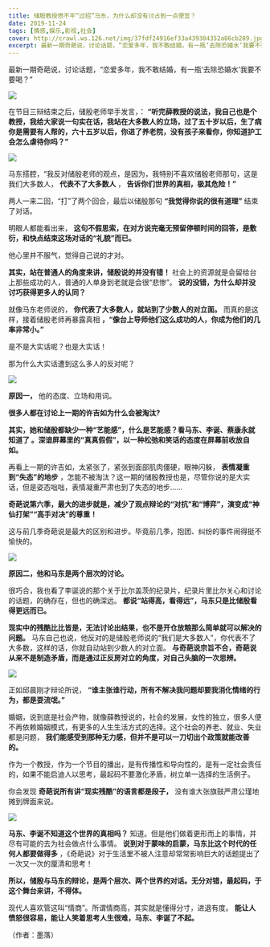 ```yaml
---
title: 储殷教授愤不平“过招”马东，为什么却没有讨占到一点便宜？
date: 2019-11-24
tags: [情感,娱乐,影视,社会]
cover: http://crawl.ws.126.net/img/37fdf24916ef33a439384352a86cb289.jpg
excerpt: 最新一期奇葩说，讨论话题，“恋爱多年，我不敢结婚，有一瓶‘去除恐婚水’我要不要喝？”  在节目
---
```

最新一期奇葩说，讨论话题，“恋爱多年，我不敢结婚，有一瓶‘去除恐婚水’我要不要喝？”

![](http://crawl.ws.126.net/img/37fdf24916ef33a439384352a86cb289.jpg)  

在节目三辩结束之后，储殷老师举手发言，：
**“听完薛教授的说法，我自己也是个教授，我给大家说一句实在话，我站在大多数人的立场，过了五十岁以后，生了病你是需要有人帮的，六十五岁以后，你进了养老院，没有孩子来看你，你知道护工会怎么虐待你吗？”**

![](http://crawl.ws.126.net/img/943351054d1ccbf79555aaa3c013628c.jpg)  

马东搭腔，“我反对储殷老师的观点，是因为，我特别不喜欢储殷老师那句，这是我们大多数人， **代表不了大多数人** ，
**告诉你们世界的真相，极其危险！”**

两人一来二回，“打”了两个回合，最后以储殷那句 **“我觉得你说的很有道理”** 结束了对话。

明眼人都能看出来， **这句不假思索，在对方说完毫无预留停顿时间的回答，是敷衍，和快点结束这场对话的“礼貌”而已。**

他心里并不服气，觉得自己说的才对。

**其实，站在普通人的角度来讲，储殷说的并没有错！** 社会上的资源就是会留给台上那些成功的人，普通的人单身到老就是会很“悲惨”。
**说的没错，为什么却并没讨巧获得更多人的认同？**

就像马东老师说的， **你代表了大多数人，就站到了少数人的对立面。** 而真的是这样，接着储殷老师再暴露真相
**，“像台上导师他们这么成功的人，你成为他们的几率非常小。”**

是不是大实话呢？也是大实话！

那为什么大实话遭到这么多人的反对呢？

![](http://crawl.ws.126.net/img/ef87134ca004c609d2b00084f9941577.jpg)  

**原因一，** 他的态度、立场和用词。

**很多人都在讨论上一期的许吉如为什么会被淘汰?**

**其实，她和储殷都缺少一种“艺能感”，什么是艺能感？看马东、李诞、蔡康永就知道了 。深谙屏幕里的“真真假假”，以一种松弛和笑话的态度在屏幕前收放自如。**

再看上一期的许吉如，太紧张了，紧张到面部肌肉僵硬，眼神闪躲， **表情凝重到“失态”的地步**
，怎能不被淘汰？这一期的储殷教授也是，尽管你说的是大实话，但是姿态咄咄，表情凝重严肃也到了失态的地步......

**奇葩说第六季，最大的进步就是，减少了观点辩论的“对抗”和“博弈”，演变成“神仙打架”“高手对决”的尊重！**

这与前几季奇葩说是最大的区别和进步。毕竟前几季，抱团、纠纷的事件闹得挺不愉快的。

![](http://crawl.ws.126.net/img/310fe6ff9a251e5f26ca4715ffcc807d.jpg)  

**原因二，他和马东是两个层次的讨论。**

很巧合，我也看了李诞说的那个关于比尔盖茨的纪录片，纪录片里比尔关心和讨论的话题，的确存在，但也的确深远。
**都说“站得高，看得远”，马东只是比储殷看得更远而已。**

**现实中的残酷比比皆是，无法讨论出结果，也不是开仓放粮那么简单就可以解决的问题。**
马东自己也说，他反对的是储殷老师说的“我们是大多数人”，你代表不了大多数，这样的话，你就自动站到少数人的对立面。
**与奇葩说宗旨不合，奇葩说从来不是制造矛盾，而是通过正反房对立的角度，对自己头脑的一次思辨。**

![](http://crawl.ws.126.net/img/dc081330cd406c6639883958b8abc03d.jpg)  

正如邱晨刚才辩论所说， **“谁主张谁行动，所有不解决我问题却要我消化情绪的行为，都是耍流氓。”**

婚姻，说到底是社会产物，就像薛教授说的，社会的发展，女性的独立，很多人便不再依赖婚姻模式，有更多的人生生活方式的选择。这个社会的养老、就业、失业都是问题，
**我们能感受到那种无力感，但并不是可以一刀切出个政策就能改善的。**

作为一个教授，作为一个节目的播出，是有传播性和导向性的，是有一定社会责任的，如果不能启迪人以思考，最起码不要激化矛盾，树立单一选择的生活例子。

你会发现 **奇葩说所有讲“现实残酷”的语言都是段子，** 没有谁大张旗鼓严肃公瑾地摊到牌面来说。

![](http://crawl.ws.126.net/img/d2c9f4061d2f7722fe0a2b4e9908258f.jpg)  

**马东、李诞不知道这个世界的真相吗？** 知道。但是他们做着更形而上的事情，并尽有可能的去为社会做点什么事情。
**说到对于蒙味的启蒙，马东比这个时代的任何人都要做得多** ，《奇葩说》对于生活里不被人注意却常常影响巨大的话题提出了一次又一次的厘清和思考！

**所以，储殷与马东的辩论，是两个层次、两个世界的对话。无分对错，最起码，于这个舞台来讲，不得体。**

现代人喜欢管这叫“情商”。所谓情商高，其实就是懂得分寸，进退有度。 **能让人愤怒很容易，能让人笑着思考人生很难，马东、李诞了不起。**

（作者：墨落）

